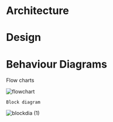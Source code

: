 # Architecture
# Design
# Behaviour Diagrams

   Flow charts
   
   ![flowchart](https://user-images.githubusercontent.com/46984887/153385318-0289aa7a-b6b8-4738-9789-64d8b0c7b7d8.jpg)
    
    Block diagram
   
   ![blockdia (1)](https://user-images.githubusercontent.com/46984887/153385176-b1d26494-cb8a-4ea0-9bed-81d445810849.jpg)

